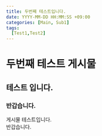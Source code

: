 ```yaml
---
title: 두번째 테스트입니다.
date: YYYY-MM-DD HH:MM:SS +09:00
categories: [Main, Sub1]
tags:
  [Test1,Test2]
---
```

# 두번째 테스트 게시물
## 테스트 입니다.
### 반갑습니다.

게시물 테스트입니다.<br>
반갑습니다. <br>